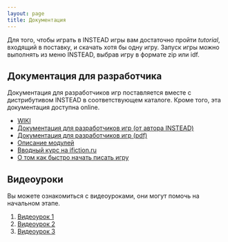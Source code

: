 ```yaml
---
layout: page
title: Документация
---
```

Для того, чтобы играть в INSTEAD игры вам достаточно пройти *tutorial*, входящий в поставку, 
и скачать хотя бы одну игру. Запуск игры можно выполнять из меню INSTEAD, выбрав игру в формате
zip или idf.


## Документация для разработчика

Документация для разработчиков игр поставляется вместе с дистрибутивом INSTEAD в соответствующем
каталоге. Кроме того, эта документация доступна online.

* [WIKI](http://instead.syscall.ru/wiki/ru/start)
* [Документация для разработчиков игр (от автора INSTEAD)](http://instead.syscall.ru/wiki/ru/gamedev/documentation)
* [Документация для разработчиков игр (pdf)](http://sourceforge.net/projects/instead/files/instead/docs/instead-manual.pdf/download)
* [Описание модулей](http://sourceforge.net/projects/instead/files/instead/docs/instead-modules.pdf/download)
* [Вводный курс на ifiction.ru](http://forum.ifiction.ru/viewtopic.php?id=1867)
* [О том как быстро начать писать игру](http://instead.syscall.ru/wiki/ru/gamedev/quickstart)

## Видеоуроки

Вы можете ознакомиться с видеоуроками, они могут помочь на начальном этапе.

1. [Видеоурок 1](http://www.youtube.com/watch?v=_oS1768NLjs&feature=youtu.be)
2. [Видеоурок 2](http://www.youtube.com/watch?v=rB7uf0vpsag&feature=youtu.be)
3. [Видеоурок 3](http://www.youtube.com/watch?v=0kqaztf_QgU&feature=youtu.be)

